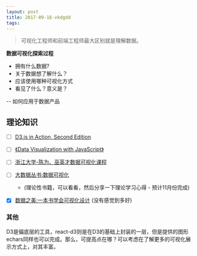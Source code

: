 ```yaml
---
layout: post
title: 2017-09-18-vkdgdd
tags:
---
```


> 可视化工程师和前端工程师最大区别就是理解数据。



**数据可视化探索过程**
* 拥有什么数据?
* 关于数据想了解什么？
* 应该使用哪种可视化方式
* 看见了什么？意义是？


-- 如何应用于数据产品

## 理论知识

* [ ] [D3.js in Action, Second Edition](https://www.manning.com/books/d3js-in-action-second-edition)

* [ ] [《Data Visualization with JavaScript》](http://jsdatav.is/intro.html)
* [ ] [浙江大学-陈为、巫英才数据可视化课程](http://www.cad.zju.edu.cn/home/vagblog/?page_id=1302)


* [ ] [大数据丛书:数据可视化](https://www.amazon.cn/%E5%A4%A7%E6%95%B0%E6%8D%AE%E4%B8%9B%E4%B9%A6-%E6%95%B0%E6%8D%AE%E5%8F%AF%E8%A7%86%E5%8C%96-%E9%99%88%E4%B8%BA/dp/B00GDI2SGC/ref=pd_sbs_14_1?ie=UTF8&psc=1&refRID=26FR3NDYJTRNGD8XWR1P)
  * (理论性书籍，可以看看，然后分享一下理论学习心得 - 预计11月份完成)

* [x] [数据之美:一本书学会可视化设计](https://book.douban.com/subject/25833225/) (没有感觉到多好)


### 其他

D3是偏底层的工具，react-d3则是在D3的基础上封装的一层，但是提供的图形echars同样也可以完成。那么，可提高点在哪？可以考虑在了解更多的可视化展示方式上，对其丰富。














